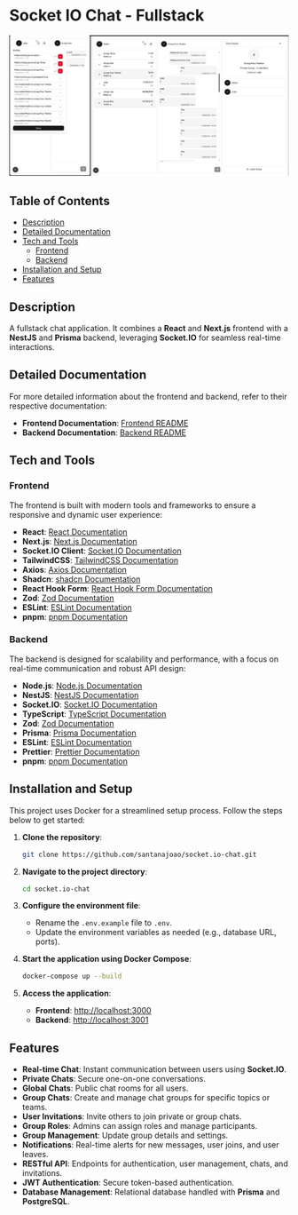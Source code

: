 # Socket IO Chat - Fullstack

![Project Banner](frontend/docs/images/socket-io-chat-screenshot.png)

## Table of Contents
- [Description](#description)
- [Detailed Documentation](#detailed-documentation)
- [Tech and Tools](#tech-and-tools)
  - [Frontend](#frontend)
  - [Backend](#backend)
- [Installation and Setup](#installation-and-setup)
- [Features](#features)

## Description
A fullstack chat application. It combines a **React** and **Next.js** frontend with a **NestJS** and **Prisma** backend, leveraging **Socket.IO** for seamless real-time interactions.

## Detailed Documentation
For more detailed information about the frontend and backend, refer to their respective documentation:

- **Frontend Documentation**: [Frontend README](./frontend/README.md)
- **Backend Documentation**: [Backend README](./backend/README.md)

## Tech and Tools

### Frontend
The frontend is built with modern tools and frameworks to ensure a responsive and dynamic user experience:
- **React**: [React Documentation](https://react.dev/)
- **Next.js**: [Next.js Documentation](https://nextjs.org/)
- **Socket.IO Client**: [Socket.IO Documentation](https://socket.io/)
- **TailwindCSS**: [TailwindCSS Documentation](https://tailwindcss.com/)
- **Axios**: [Axios Documentation](https://axios-http.com/)
- **Shadcn**: [shadcn Documentation](https://ui.shadcn.com/)
- **React Hook Form**: [React Hook Form Documentation](https://react-hook-form.com/)
- **Zod**: [Zod Documentation](https://zod.dev/)
- **ESLint**: [ESLint Documentation](https://eslint.org/)
- **pnpm**: [pnpm Documentation](https://pnpm.io/)

### Backend
The backend is designed for scalability and performance, with a focus on real-time communication and robust API design:
- **Node.js**: [Node.js Documentation](https://nodejs.org/)
- **NestJS**: [NestJS Documentation](https://nestjs.com/)
- **Socket.IO**: [Socket.IO Documentation](https://socket.io/)
- **TypeScript**: [TypeScript Documentation](https://www.typescriptlang.org/)
- **Zod**: [Zod Documentation](https://zod.dev/)
- **Prisma**: [Prisma Documentation](https://www.prisma.io/)
- **ESLint**: [ESLint Documentation](https://eslint.org/)
- **Prettier**: [Prettier Documentation](https://prettier.io/)
- **pnpm**: [pnpm Documentation](https://pnpm.io/)

## Installation and Setup
This project uses Docker for a streamlined setup process. Follow the steps below to get started:

1. **Clone the repository**:
   ```bash
   git clone https://github.com/santanajoao/socket.io-chat.git
   ```

2. **Navigate to the project directory**:
   ```bash
   cd socket.io-chat
   ```

3. **Configure the environment file**:
   - Rename the `.env.example` file to `.env`.
   - Update the environment variables as needed (e.g., database URL, ports).

4. **Start the application using Docker Compose**:
   ```bash
   docker-compose up --build
   ```

5. **Access the application**:
   - **Frontend**: [http://localhost:3000](http://localhost:3000)
   - **Backend**: [http://localhost:3001](http://localhost:3001)

## Features
- **Real-time Chat**: Instant communication between users using **Socket.IO**.
- **Private Chats**: Secure one-on-one conversations.
- **Global Chats**: Public chat rooms for all users.
- **Group Chats**: Create and manage chat groups for specific topics or teams.
- **User Invitations**: Invite others to join private or group chats.
- **Group Roles**: Admins can assign roles and manage participants.
- **Group Management**: Update group details and settings.
- **Notifications**: Real-time alerts for new messages, user joins, and user leaves.
- **RESTful API**: Endpoints for authentication, user management, chats, and invitations.
- **JWT Authentication**: Secure token-based authentication.
- **Database Management**: Relational database handled with **Prisma** and **PostgreSQL**.
